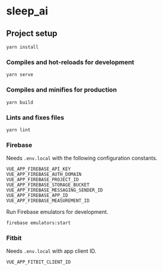 # sleep_ai

## Project setup
```
yarn install
```

### Compiles and hot-reloads for development
```
yarn serve
```

### Compiles and minifies for production
```
yarn build
```

### Lints and fixes files
```
yarn lint
```

### Firebase
Needs `.env.local` with the following configuration constants.
```
VUE_APP_FIREBASE_API_KEY
VUE_APP_FIREBASE_AUTH_DOMAIN
VUE_APP_FIREBASE_PROJECT_ID
VUE_APP_FIREBASE_STORAGE_BUCKET
VUE_APP_FIREBASE_MESSAGING_SENDER_ID
VUE_APP_FIREBASE_APP_ID
VUE_APP_FIREBASE_MEASUREMENT_ID
```

Run Firebase emulators for development.
```
firebase emulators:start
```

### Fitbit
Needs `.env.local` with app client ID.
```
VUE_APP_FITBIT_CLIENT_ID
```